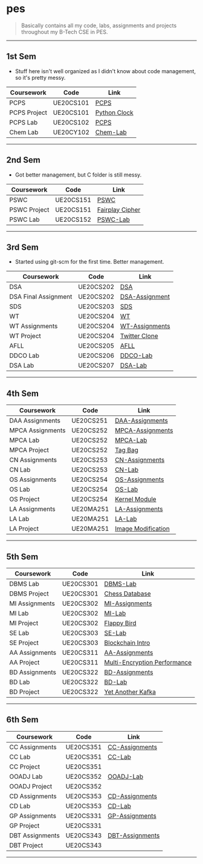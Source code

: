 # pes

> Basically contains all my code, labs, assignments and projects throughout my B-Tech CSE in PES.

---

## 1st Sem

- Stuff here isn't well organized as I didn't know about code management, so it's pretty messy.

| Coursework | Code | Link |
| ------ | ---- | ---- |
| PCPS | UE20CS101 | [PCPS](./1st_Sem/PCPS/) |
| PCPS Project | UE20CS101 | [Python Clock](./1st_Sem/PCPS/python-clock/) |
| PCPS Lab | UE20CS102 | [PCPS](./1st_Sem/PCPS/) |
| Chem Lab | UE20CY102 | [Chem-Lab](./1st_Sem/ChemLab/) |

---

## 2nd Sem

- Got better management, but C folder is still messy.

| Coursework | Code | Link |
| ------ | ---- | ---- |
| PSWC | UE20CS151 | [PSWC](./2nd_Sem/C/) |
| PSWC Project | UE20CS151 | [Fairplay Cipher](./2nd_Sem/C/fairplay-cipher/) |
| PSWC Lab | UE20CS152 | [PSWC-Lab](./2nd_Sem/C_Lab/) |

---

## 3rd Sem

- Started using git-scm for the first time. Better management.

| Coursework | Code | Link |
| ------ | ---- | ---- |
| DSA | UE20CS202 | [DSA](./3rd_Sem/Data_Structures/) |
| DSA Final Assignment | UE20CS202 | [DSA-Assignment](./3rd_Sem/Data_Structures/DS-Assignment/) |
| SDS | UE20CS203 | [SDS](./3rd_Sem/SDS/) |
| WT | UE20CS204 | [WT](./3rd_Sem/Web_Tech/) |
| WT Assignments | UE20CS204 | [WT-Assignments](./3rd_Sem/Web_Tech/Assignments/) |
| WT Project | UE20CS204 | [Twitter Clone](./3rd_Sem/Web_Tech/twitter-clone/) |
| AFLL | UE20CS205 | [AFLL](./3rd_Sem/AFLL/) |
| DDCO Lab | UE20CS206 | [DDCO-Lab](./3rd_Sem/DDCO_Lab/) |
| DSA Lab | UE20CS207 | [DSA-Lab](./3rd_Sem/DS_Lab/) |

---

## 4th Sem

| Coursework | Code | Link |
| ------ | ---- | ---- |
| DAA Assignments | UE20CS251 | [DAA-Assignments](./4th_Sem/DAA/Assignments/) |
| MPCA Assignments | UE20CS252 | [MPCA-Assignments](./4th_Sem/MPCA/Assignments/) |
| MPCA Lab | UE20CS252 | [MPCA-Lab](./4th_Sem/MPCA_Lab/) |
| MPCA Project | UE20CS252 | [Tag Bag](./4th_Sem/MPCA/Assignments/tag-bag/) |
| CN Assignments | UE20CS253 | [CN-Assignments](./4th_Sem/CN/Assignments/) |
| CN Lab | UE20CS253 | [CN-Lab](./4th_Sem/CN_Lab/) |
| OS Assignments | UE20CS254 | [OS-Assignments](./4th_Sem/OS/Assignments/) |
| OS Lab | UE20CS254 | [OS-Lab](./4th_Sem/OS_Lab/) |
| OS Project | UE20CS254 | [Kernel Module](./4th_Sem/OS/Assignments/Project/) |
| LA Assignments | UE20MA251 | [LA-Assignments](./4th_Sem/LA/Assignments/) |
| LA Lab | UE20MA251 | [LA-Lab](./4th_Sem/LA_Lab/) |
| LA Project | UE20MA251 | [Image Modification](./4th_Sem/LA/Assignments/Project/) |

---

## 5th Sem

| Coursework | Code | Link |
| ------ | ---- | ---- |
| DBMS Lab | UE20CS301 | [DBMS-Lab](./5th_Sem/DBMS_Lab/) |
| DBMS Project | UE20CS301 | [Chess Database](./5th_Sem/DBMS/Project/) |
| MI Assignments | UE20CS302 | [MI-Assignments](./5th_Sem/MI/Assignments/) |
| MI Lab | UE20CS302 | [MI-Lab](./5th_Sem/MI_Lab/) |
| MI Project | UE20CS302 | [Flappy Bird](./5th_Sem/MI/Project/) |
| SE Lab | UE20CS303 | [SE-Lab](./5th_Sem/SE_Lab/) |
| SE Project | UE20CS303 | [Blockchain Intro](./5th_Sem/SE/Project/) |
| AA Assignments | UE20CS311 | [AA-Assignments](./5th_Sem/AA/Assignments/) |
| AA Project | UE20CS311 | [Multi-Encryption Performance](./5th_Sem/AA/Project/) |
| BD Assignments | UE20CS322 | [BD-Assignments](./5th_Sem/BD/Assignments/) |
| BD Lab | UE20CS322 | [BD-Lab](./5th_Sem/BD_Lab/) |
| BD Project | UE20CS322 | [Yet Another Kafka](./5th_Sem/BD/Project/) |

---

## 6th Sem

| Coursework | Code | Link |
| ------ | ---- | ---- |
| CC Assignments | UE20CS351 | [CC-Assignments](./6th_Sem/CC/Assignment/) |
| CC Lab | UE20CS351 | [CC-Lab](./6th_Sem/CC/Lab/) |
| CC Project | UE20CS351 | [](./6th_Sem/CC/Project/) |
| OOADJ Lab | UE20CS352 | [OOADJ-Lab](./6th_Sem/OOAD/Lab/) |
| OOADJ Project | UE20CS352 | [](./6th_Sem/OOAD/Project/) |
| CD Assignments | UE20CS353 | [CD-Assignments](./6th_Sem/CD/Assignment/) |
| CD Lab | UE20CS353 | [CD-Lab](./6th_Sem/CD/Lab/) |
| GP Assignments | UE20CS331 | [GP-Assignments](./6th_Sem/GP/Assignment/) |
| GP Project | UE20CS331 | [](./6th_Sem/GP/Project/) |
| DBT Assignments | UE20CS343 | [DBT-Assignments](./6th_Sem/DBT/Assignment/) |
| DBT Project | UE20CS343 | [](./6th_Sem/DBT/Project/) |

---



